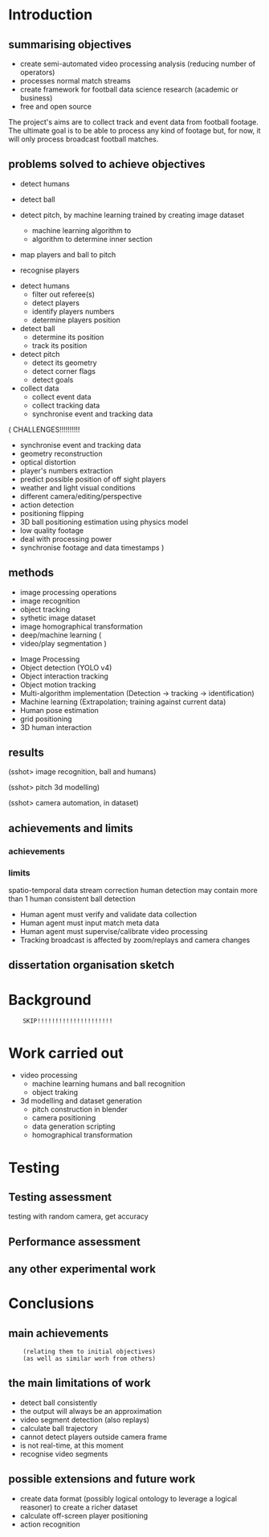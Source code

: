 # Introduction
## summarising objectives
- create semi-automated video processing analysis (reducing number of operators)
- processes normal match streams
- create framework for football data science research (academic or business)
- free and open source

The project's aims are to collect track and event data from football footage. The ultimate goal is to be able to process any kind of footage but, for now, it will only process broadcast football matches.


## problems solved to achieve objectives
- detect humans
- detect ball

- detect pitch, by machine learning trained by creating image dataset
    + machine learning algorithm to
    + algorithm to determine inner section
- map players and ball to pitch
- recognise players


+ detect humans
    + filter out referee(s)
    + detect players
    + identify players numbers
    + determine players position
+ detect ball
    + determine its position
    + track its position
+ detect pitch
    + detect its geometry
    + detect corner flags
    + detect goals
+ collect data
    + collect event data
    + collect tracking data
    + synchronise event and tracking data


(
CHALLENGES!!!!!!!!!!

+ synchronise event and tracking data
+ geometry reconstruction
+ optical distortion
+ player's numbers extraction
+ predict possible position of off sight players
+ weather and light visual conditions
+ different camera/editing/perspective
+ action detection
+ positioning flipping
+ 3D ball positioning estimation using physics model
+ low quality footage
+ deal with processing power
+ synchronise footage and data timestamps
)


## methods
- image processing operations
- image recognition
- object tracking
- sythetic image dataset
- image homographical transformation
- deep/machine learning
(
- video/play segmentation
)


+ Image Processing
+ Object detection (YOLO v4)
+ Object interaction tracking
+ Object motion tracking
+ Multi-algorithm implementation (Detection -> tracking -> identification)
+ Machine learning (Extrapolation; training against current data)
+ Human pose estimation
+ grid positioning
+ 3D human interaction


## results

(sshot> image recognition, ball and humans)


(sshot> pitch 3d modelling)


(sshot> camera automation, in dataset)


## achievements and limits
### achievements

### limits
spatio-temporal data stream correction
human detection may contain more than 1 human
    consistent ball detection


- Human agent must verify and validate data collection
- Human agent must input match meta data
- Human agent must supervise/calibrate video processing
- Tracking broadcast is affected by zoom/replays and camera changes


## dissertation organisation sketch




# Background
        SKIP!!!!!!!!!!!!!!!!!!!!!




# Work carried out

- video processing
    + machine learning humans and ball recognition
    + object traking
- 3d modelling and dataset generation
    + pitch construction in blender
    + camera positioning
    + data generation scripting
    + homographical transformation



# Testing
## Testing assessment

testing with random camera, get accuracy

## Performance assessment

## any other experimental work




# Conclusions
## main achievements
        (relating them to initial objectives)
        (as well as similar worh from others)


## the main limitations of work
- detect ball consistently
- the output will always be an approximation
- video segment detection (also replays)
- calculate ball trajectory
- cannot detect players outside camera frame
- is not real-time, at this moment
- recognise video segments

## possible extensions and future work
- create data format (possibly logical ontology to leverage a logical reasoner) to create a richer dataset
- calculate off-screen player positioning
- action recognition

